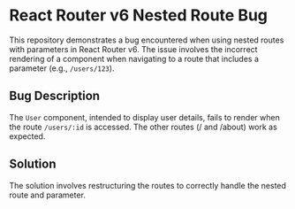 # React Router v6 Nested Route Bug

This repository demonstrates a bug encountered when using nested routes with parameters in React Router v6.  The issue involves the incorrect rendering of a component when navigating to a route that includes a parameter (e.g., `/users/123`).

## Bug Description

The `User` component, intended to display user details, fails to render when the route `/users/:id` is accessed.  The other routes (/ and /about) work as expected.

## Solution

The solution involves restructuring the routes to correctly handle the nested route and parameter.